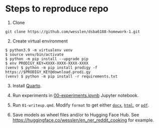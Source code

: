 # Steps to reproduce repo

1. Clone

```
git clone https://github.com/wesslen/dsba6188-homework-1.git
```

2. Create virtual environment

```
$ python3.9 -m virtualenv venv
$ source venv/bin/activate
$ python -m pip install --upgrade pip
$ env PRODIGY_KEY=XXXX-XXXX-XXXX-XXXX
(venv) $ python -m pip install prodigy -f https://$PRODIGY_KEY@download.prodi.gy
(venv) $ python -m pip install -r requirements.txt
```

3. Install [Quarto](https://quarto.org/docs/get-started/). 

4. Run experiments in [00-experiments.ipynb](/00-experiments.ipynb) Jupyter notebook. 

5. Run `01-writeup.qmd`. Modify `format` to get either [`docx`](/01-writeup.docx), [`html`](01-writeup.html), or [`pdf`](01-writeup.pdf).

6. Save models as wheel files and/or to Hugging Face Hub. See https://huggingface.co/wesslen/en_ner_reddit_cooking for example.
